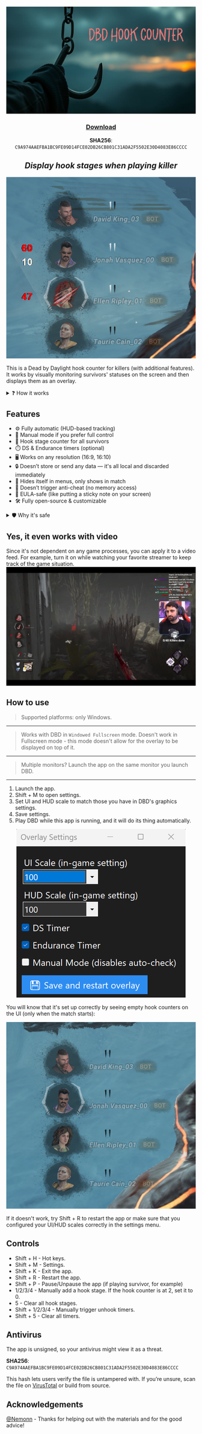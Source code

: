 ![banner](readme_images/banner.png)

<div align="center">

### [Download](https://github.com/olm1ghty/dbd-hook-counter/releases/download/1.2/DBD.Hook.Counter.zip)
**SHA256**: `C9A974AAEFBA1BC9FE09D14FCE02DB26CB801C31ADA2F5502E30D4083E86CCCC`


## *Display hook stages when playing killer*
![ui example](readme_images/ui_example.png)

</div>

This is a Dead by Daylight hook counter for killers (with additional features). It works by visually monitoring survivors' statuses on the screen and then displays them as an overlay.

<details>
<summary>❓ How it works</summary>
It's a Windows Forms app made with C#. I'm using Emgu.CV library to monitor the HUD.

Mostly, it monitors survivors' portraits and the space around them. When it sees that the survivor is hooked, it adds a hook stage on the screen. When it sees that the survivor is unhooked, it adds a DS and off-hook Endurance timer on the screen (optional, can be switched off).
</details>

## Features
- ⚙️ Fully automatic (HUD-based tracking)
- 🧠 Manual mode if you prefer full control
- 🎯 Hook stage counter for all survivors
- ⏱️ DS & Endurance timers (optional)
- 🖥️ Works on any resolution (16:9, 16:10)
- 🔒 Doesn’t store or send any data — it's all local and discarded immediately
- 🧼 Hides itself in menus, only shows in match
- 🧩 Doesn’t trigger anti-cheat (no memory access)
- 🧾 EULA-safe (like putting a sticky note on your screen)
- 🛠️ Fully open-source & customizable

<details>
<summary>🛡️ Why it's safe</summary>

- No game files are modified
- No memory is read
- Doesn’t interact with DBD’s process
- Just an overlay that analyzes HUD pixels
</details>

## Yes, it even works with video
Since it's not dependent on any game processes, you can apply it to a video feed. For example, turn it on while watching your favorite streamer to keep track of the game situation.
![stream](readme_images/stream.png)

## How to use
> Supported platforms: only Windows.
---
> Works with DBD in `Windowed Fullscreen` mode. Doesn't work in Fullscreen mode - this mode doesn't allow for the overlay to be displayed on top of it.
---
> Multiple monitors? Launch the app on the same monitor you launch DBD.
---

1. Launch the app.
2. Shift + M to open settings.
3. Set UI and HUD scale to match those you have in DBD's graphics settings.
4. Save settings.
5. Play DBD while this app is running, and it will do its thing automatically.

<div align="center">

![settings](readme_images/settings.png)

</div>

You will know that it's set up correctly by seeing empty hook counters on the UI (only when the match starts):

<div align="center">
    
![ui on](readme_images/ui_on.png)

</div>

If it doesn't work, try Shift + R to restart the app or make sure that you configured your UI/HUD scales correctly in the settings menu.

## Controls
- Shift + H - Hot keys.
- Shift + M - Settings.
- Shift + K - Exit the app.
- Shift + R - Restart the app.
- Shift + P - Pause/Unpause the app (if playing survivor, for example)
- 1/2/3/4 - Manually add a hook stage. If the hook counter is at 2, set it to 0.
- 5 - Clear all hook stages.
- Shift + 1/2/3/4 - Manually trigger unhook timers.
- Shift + 5 - Clear all timers.

## Antivirus
The app is unsigned, so your antivirus might view it as a threat.

**SHA256**: `C9A974AAEFBA1BC9FE09D14FCE02DB26CB801C31ADA2F5502E30D4083E86CCCC`

This hash lets users verify the file is untampered with. If you’re unsure, scan the file on [VirusTotal](https://virustotal.com/) or build from source.

## Acknowledgements
[@Nemonn](https://github.com/nemonn) - Thanks for helping out with the materials and for the good advice!